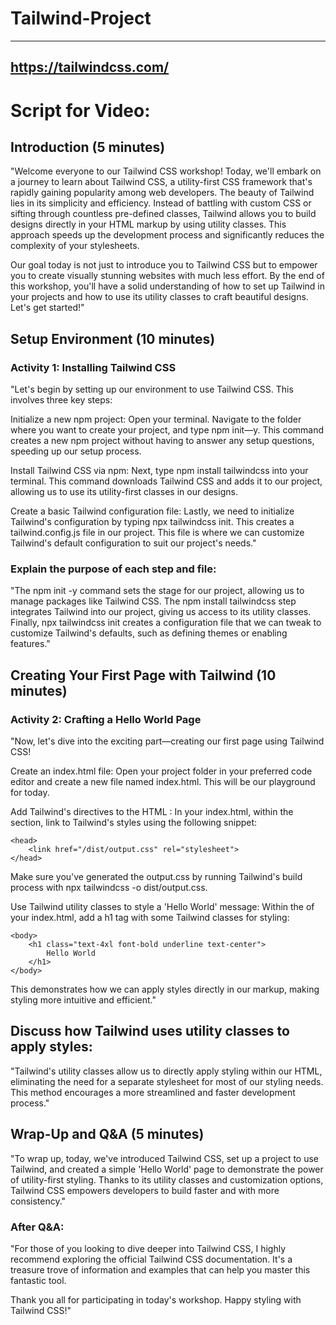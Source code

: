 # Tailwind-Project
---

https://tailwindcss.com/
---
# Script for Video:
## Introduction (5 minutes)

"Welcome everyone to our Tailwind CSS workshop! Today, we'll embark on a journey to learn about Tailwind CSS, a utility-first CSS framework that's rapidly gaining popularity among web developers. The beauty of Tailwind lies in its simplicity and efficiency. Instead of battling with custom CSS or sifting through countless pre-defined classes, Tailwind allows you to build designs directly in your HTML markup by using utility classes. This approach speeds up the development process and significantly reduces the complexity of your stylesheets.

Our goal today is not just to introduce you to Tailwind CSS but to empower you to create visually stunning websites with much less effort. By the end of this workshop, you'll have a solid understanding of how to set up Tailwind in your projects and how to use its utility classes to craft beautiful designs. Let's get started!"

## Setup Environment (10 minutes)
### Activity 1: Installing Tailwind CSS


"Let's begin by setting up our environment to use Tailwind CSS. This involves three key steps:

Initialize a new npm project: Open your terminal. Navigate to the folder where you want to create your project, and type npm init—y. This command creates a new npm project without having to answer any setup questions, speeding up our setup process.

Install Tailwind CSS via npm: Next, type npm install tailwindcss into your terminal. This command downloads Tailwind CSS and adds it to our project, allowing us to use its utility-first classes in our designs.

Create a basic Tailwind configuration file: Lastly, we need to initialize Tailwind's configuration by typing npx tailwindcss init. This creates a tailwind.config.js file in our project. This file is where we can customize Tailwind's default configuration to suit our project's needs."

### Explain the purpose of each step and file:

"The npm init -y command sets the stage for our project, allowing us to manage packages like Tailwind CSS. The npm install tailwindcss step integrates Tailwind into our project, giving us access to its utility classes. Finally, npx tailwindcss init creates a configuration file that we can tweak to customize Tailwind's defaults, such as defining themes or enabling features."

## Creating Your First Page with Tailwind (10 minutes)
### Activity 2: Crafting a Hello World Page


"Now, let's dive into the exciting part—creating our first page using Tailwind CSS!

Create an index.html file: Open your project folder in your preferred code editor and create a new file named index.html. This will be our playground for today.

Add Tailwind's directives to the HTML <head>: In your index.html, within the <head> section, link to Tailwind's styles using the following snippet:


	<head>
	    <link href="/dist/output.css" rel="stylesheet">
	</head>


Make sure you've generated the output.css by running Tailwind's build process with npx tailwindcss -o dist/output.css.
	
Use Tailwind utility classes to style a 'Hello World' message: Within the <body> of your index.html, add a h1 tag with some Tailwind classes for styling:

	<body>
	    <h1 class="text-4xl font-bold underline text-center">
	        Hello World
	    </h1>
	</body>


This demonstrates how we can apply styles directly in our markup, making styling more intuitive and efficient."

## Discuss how Tailwind uses utility classes to apply styles:

"Tailwind's utility classes allow us to directly apply styling within our HTML, eliminating the need for a separate stylesheet for most of our styling needs. This method encourages a more streamlined and faster development process."

## Wrap-Up and Q&A (5 minutes)

"To wrap up, today, we've introduced Tailwind CSS, set up a project to use Tailwind, and created a simple 'Hello World' page to demonstrate the power of utility-first styling. Thanks to its utility classes and customization options, Tailwind CSS empowers developers to build faster and with more consistency."

### After Q&A:

"For those of you looking to dive deeper into Tailwind CSS, I highly recommend exploring the official Tailwind CSS documentation. It's a treasure trove of information and examples that can help you master this fantastic tool.

Thank you all for participating in today's workshop. Happy styling with Tailwind CSS!"
